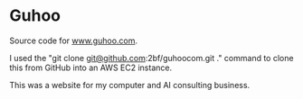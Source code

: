 # Guhoo
Source code for www.guhoo.com.

I used the "git clone git@github.com:2bf/guhoocom.git ." command to clone this from GitHub into an AWS EC2 instance.

This was a website for my computer and AI consulting business.
